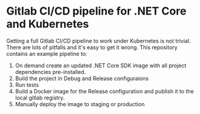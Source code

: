 # Gitlab CI/CD pipeline for .NET Core and Kubernetes

Getting a full Gitlab CI/CD pipeline to work under Kubernetes is not trivial.
There are lots of pitfalls and it's easy to get it wrong. This repository
contains an example pipeline to:

1. On demand create an updated .NET Core SDK image with all project dependencies
   pre-installed.
2. Build the project in Debug and Release configuraions
3. Run tests
4. Build a Docker image for the Release configuration and publish it to the
   local gitlab registry.
5. Manually deploy the image to staging or production


